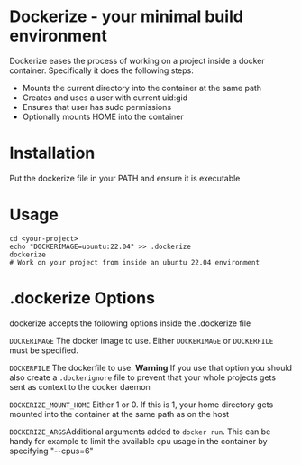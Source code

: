 # Dockerize - your minimal build environment

Dockerize eases the process of working on a project inside a docker container.
Specifically it does the following steps:
 * Mounts the current directory into the container at the same path
 * Creates and uses a user with current uid:gid
 * Ensures that user has sudo permissions
 * Optionally mounts HOME into the container

# Installation

Put the dockerize file in your PATH and ensure it is executable

# Usage

```
cd <your-project>
echo "DOCKERIMAGE=ubuntu:22.04" >> .dockerize
dockerize
# Work on your project from inside an ubuntu 22.04 environment
```

# .dockerize Options

dockerize accepts the following options inside the .dockerize file

`DOCKERIMAGE` The docker image to use. Either `DOCKERIMAGE` or `DOCKERFILE` must be specified.

`DOCKERFILE` The dockerfile to use. **Warning** If you use that option you should also create 
a `.dockerignore` file to prevent that your whole projects gets sent as context to the docker 
daemon

`DOCKERIZE_MOUNT_HOME` Either 1 or 0. If this is 1, your home directory gets mounted into the 
container at the same path as on the host

`DOCKERIZE_ARGS`Additional arguments added to `docker run`. This can be handy for example to 
limit the available cpu usage in the container by specifying "--cpus=6"

